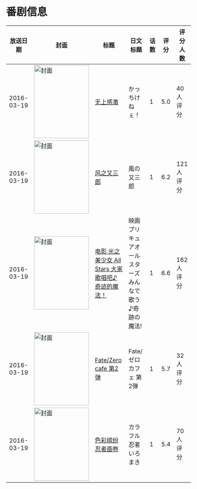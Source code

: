 # 番剧信息

|放送日期|封面|标题|日文标题|话数|评分|评分人数|
|---|---|---|---|---|---|---|
|2016-03-19|<img src="https://lain.bgm.tv/pic/cover/c/92/2c/136602_8ZAD8.jpg" alt="封面" style="width:150px;height:200px;object-fit:cover;">|[无上感激](https://bangumi.tv/subject/136602)|かっちけねぇ！|1|5.0|40人评分|
|2016-03-19|<img src="https://lain.bgm.tv/pic/cover/c/1c/4c/136603_7LH2Q.jpg" alt="封面" style="width:150px;height:200px;object-fit:cover;">|[风之又三郎](https://bangumi.tv/subject/136603)|風の又三郎|1|6.2|121人评分|
|2016-03-19|<img src="https://lain.bgm.tv/pic/cover/c/71/c0/159824_af4Hz.jpg" alt="封面" style="width:150px;height:200px;object-fit:cover;">|[电影 光之美少女 All Stars 大家歌唱吧♪奇迹的魔法！](https://bangumi.tv/subject/159824)|映画 プリキュアオールスターズ みんなで歌う♪奇跡の魔法!|1|6.6|162人评分|
|2016-03-19|<img src="https://lain.bgm.tv/pic/cover/c/9d/2c/336523_e2uqx.jpg" alt="封面" style="width:150px;height:200px;object-fit:cover;">|[Fate/Zero cafe 第2弹](https://bangumi.tv/subject/336523)|Fate/ゼロカフェ 第2弾|1|5.7|32人评分|
|2016-03-19|<img src="https://lain.bgm.tv/pic/cover/c/f0/36/136600_WV4kM.jpg" alt="封面" style="width:150px;height:200px;object-fit:cover;">|[色彩缤纷忍者画卷](https://bangumi.tv/subject/136600)|カラフル忍者いろまき|1|5.4|70人评分|
